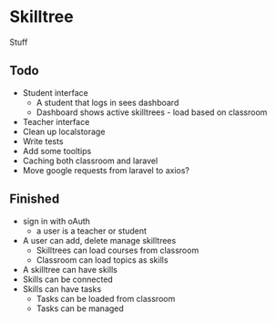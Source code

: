 # Skilltree
Stuff

## Todo
* Student interface
    * A student that logs in sees dashboard
    * Dashboard shows active skilltrees - load based on classroom
* Teacher interface
* Clean up localstorage
* Write tests
* Add some tooltips
* Caching both classroom and laravel
* Move google requests from laravel to axios?

## Finished
* sign in with oAuth
    * a user is a teacher or student
* A user can add, delete manage skilltrees
    * Skilltrees can load courses from classroom
    * Classroom can load topics as skills
* A skilltree can have skills
* Skills can be connected
* Skills can have tasks
    * Tasks can be loaded from classroom
    * Tasks can be managed

